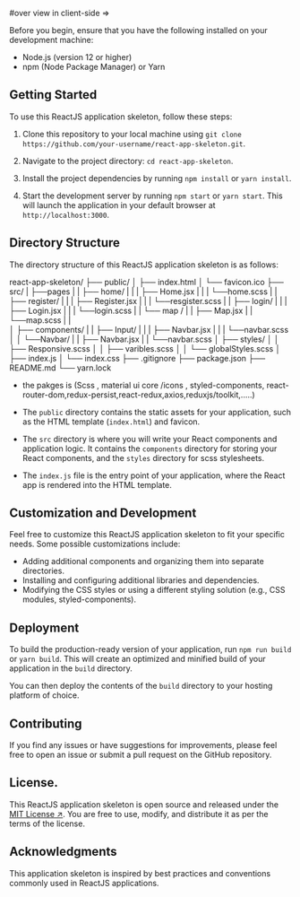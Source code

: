 #over view in client-side =>

Before you begin, ensure that you have the following installed on your development machine:

- Node.js (version 12 or higher)
- npm (Node Package Manager) or Yarn

## Getting Started

To use this ReactJS application skeleton, follow these steps:

1. Clone this repository to your local machine using `git clone https://github.com/your-username/react-app-skeleton.git`.

2. Navigate to the project directory: `cd react-app-skeleton`.

3. Install the project dependencies by running `npm install` or `yarn install`.

4. Start the development server by running `npm start` or `yarn start`. This will launch the application in your default browser at `http://localhost:3000`.

## Directory Structure

The directory structure of this ReactJS application skeleton is as follows:


react-app-skeleton/
  ├── public/
  │   ├── index.html
  │   └── favicon.ico
  ├── src/
  |   ├──pages
  |   |  ├── home/ 
  |   |  |    ├── Home.jsx
  |   |  |    └──home.scss
  |   |  ├── register/
  |   |  |    ├── Register.jsx
  |   |  |    └──resgister.scss
  |   |  ├── login/
  |   |  |    ├── Login.jsx
  |   |  |    └──login.scss
  |   |  └── map /
  |   |       ├── Map.jsx
  |   |       └──map.scss
  |   |  
  │   ├── components/ 
  |   |     ├── Input/
  |   |     |    ├── Navbar.jsx
  |   |     |    └──navbar.scss
  │   │   └──Navbar/
  |   |      ├── Navbar.jsx
  |   |      └──navbar.scss
  │   ├── styles/
  │   │   ├── Responsive.scss
  │   │   ├── varibles.scss
  │   │   └── globalStyles.scss
  │   ├── index.js
  │   └── index.css
  ├── .gitignore
  ├── package.json
  ├── README.md
  └── yarn.lock
  
 - the pakges is (Scss , material ui core /icons , styled-components, react-router-dom,redux-persist,react-redux,axios,reduxjs/toolkit,.....)

- The `public` directory contains the static assets for your application, such as the HTML template (`index.html`) and favicon.

- The `src` directory is where you will write your React components and application logic. It contains the `components` directory for storing your React components, and the `styles` directory for scss stylesheets.

- The `index.js` file is the entry point of your application, where the React app is rendered into the HTML template.

## Customization and Development

Feel free to customize this ReactJS application skeleton to fit your specific needs. Some possible customizations include:

- Adding additional components and organizing them into separate directories.
- Installing and configuring additional libraries and dependencies.
- Modifying the CSS styles or using a different styling solution (e.g., CSS modules, styled-components).

## Deployment

To build the production-ready version of your application, run `npm run build` or `yarn build`. This will create an optimized and minified build of your application in the `build` directory.

You can then deploy the contents of the `build` directory to your hosting platform of choice.

## Contributing

If you find any issues or have suggestions for improvements, please feel free to open an issue or submit a pull request on the GitHub repository.

## License.

This ReactJS application skeleton is open source and released under the [MIT License ↗](https://opensource.org/licenses/MIT). You are free to use, modify, and distribute it as per the terms of the license.

## Acknowledgments

This application skeleton is inspired by best practices and conventions commonly used in ReactJS applications.
